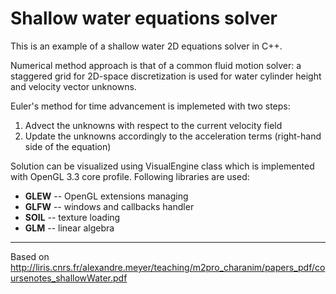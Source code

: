 # Shallow water equations solver

This is an example of a shallow water 2D equations solver in C++.

Numerical method approach is that of a common fluid motion solver:
a staggered grid for 2D-space discretization is used for water cylinder height and velocity vector unknowns.

Euler's method for time advancement is implemeted with two steps:
  1. Advect the unknowns with respect to the current velocity field
  2. Update the unknowns accordingly to the acceleration terms (right-hand side of the equation)
  
Solution can be visualized using VisualEngine class which is implemented with OpenGL&nbsp;3.3 core profile. Following libraries are used:
  * **GLEW** -- OpenGL extensions managing
  * **GLFW** -- windows and callbacks handler
  * **SOIL** -- texture loading
  * **GLM** -- linear algebra
  ---
  Based on <http://liris.cnrs.fr/alexandre.meyer/teaching/m2pro_charanim/papers_pdf/coursenotes_shallowWater.pdf>
